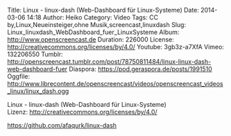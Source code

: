 Title: Linux - linux-dash (Web-Dashboard für Linux-Systeme)
Date: 2014-03-06 14:18
Author: Heiko
Category: Video
Tags: CC by,Linux,Neueinsteiger,ohne Musik,screencast,linuxdash
Slug: Linux_linuxdash_WebDashboard_fuer_LinuxSysteme
Album: http://www.openscreencast.de
Duration: 226000
License: http://creativecommons.org/licenses/by/4.0/
Youtube: 3gb3z-a7XfA
Vimeo: 132206550
Tumblr: http://openscreencast.tumblr.com/post/78750811484/linux-linux-dash-web-dashboard-fuer
Diaspora: https://pod.geraspora.de/posts/1991510
Oggfile: http://www.librecontent.de/openscreencast/videos/openscreencast_videos_linux/linux_dash.ogg

Linux - linux-dash (Web-Dashboard für Linux-Systeme)  
Lizenz: <http://creativecommons.org/licenses/by/4.0/>  
  
<https://github.com/afaqurk/linux-dash>

